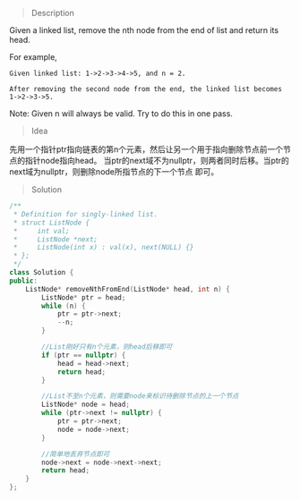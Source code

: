 > Description

Given a linked list, remove the nth node from the end of list and return its head.

For example,

```
Given linked list: 1->2->3->4->5, and n = 2.

After removing the second node from the end, the linked list becomes 1->2->3->5.
```

Note:
Given n will always be valid. Try to do this in one pass.

> Idea

先用一个指针ptr指向链表的第n个元素，然后让另一个用于指向删除节点前一个节点的指针node指向head。
当ptr的next域不为nullptr，则两者同时后移。当ptr的next域为nullptr，则删除node所指节点的下一个节点
即可。

> Solution

```C++
/**
 * Definition for singly-linked list.
 * struct ListNode {
 *     int val;
 *     ListNode *next;
 *     ListNode(int x) : val(x), next(NULL) {}
 * };
 */
class Solution {
public:
	ListNode* removeNthFromEnd(ListNode* head, int n) {
		ListNode* ptr = head;
		while (n) {
			ptr = ptr->next;
			--n;
		}

        //List刚好只有n个元素，则head后移即可
		if (ptr == nullptr) {
			head = head->next;
			return head;
		}

        //List不至n个元素，则需要node来标识待删除节点的上一个节点
		ListNode* node = head;
		while (ptr->next != nullptr) {
			ptr = ptr->next;
			node = node->next;
		}

        //简单地丢弃节点即可
		node->next = node->next->next;
		return head;
	}
};
```
